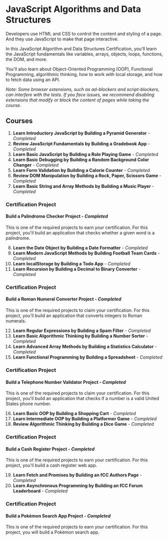 # JavaScript Algorithms and Data Structures

Developers use HTML and CSS to control the content and styling of a page. And they use JavaScript to make that page interactive.

In this JavaScript Algorithm and Data Structures Certification, you'll learn the JavaScript fundamentals like variables, arrays, objects, loops, functions, the DOM, and more.

You'll also learn about Object-Oriented Programming (OOP), Functional Programming, algorithmic thinking, how to work with local storage, and how to fetch data using an API.

*Note: Some browser extensions, such as ad-blockers and script-blockers, can interfere with the tests. If you face issues, we recommend disabling extensions that modify or block the content of pages while taking the course.*

## Courses

1. **Learn Introductory JavaScript by Building a Pyramid Generator** - *Completed*
2. **Review JavaScript Fundamentals by Building a Gradebook App** - *Completed*
3. **Learn Basic JavaScript by Building a Role Playing Game** - *Completed*
4. **Learn Basic Debugging by Building a Random Background Color Changer** - *Completed*
5. **Learn Form Validation by Building a Calorie Counter** - *Completed*
6. **Review DOM Manipulation by Building a Rock, Paper, Scissors Game** - *Completed*
7. **Learn Basic String and Array Methods by Building a Music Player** - *Completed*

### Certification Project
#### Build a Palindrome Checker Project - *Completed*
This is one of the required projects to earn your certification. For this project, you'll build an application that checks whether a given word is a palindrome.

8. **Learn the Date Object by Building a Date Formatter** - *Completed*
9. **Learn Modern JavaScript Methods by Building Football Team Cards** - *Completed*
10. **Learn localStorage by Building a Todo App** - *Completed*
11. **Learn Recursion by Building a Decimal to Binary Converter** - *Completed*

### Certification Project
#### Build a Roman Numeral Converter Project - *Completed*
This is one of the required projects to claim your certification. For this project, you'll build an application that converts integers to Roman numerals.

12. **Learn Regular Expressions by Building a Spam Filter** - *Completed*
13. **Learn Basic Algorithmic Thinking by Building a Number Sorter** - *Completed*
14. **Learn Advanced Array Methods by Building a Statistics Calculator** - *Completed*
15. **Learn Functional Programming by Building a Spreadsheet** - *Completed*

### Certification Project
#### Build a Telephone Number Validator Project - *Completed*
This is one of the required projects to claim your certification. For this project, you'll build an application that checks if a number is a valid United States phone number.

16. **Learn Basic OOP by Building a Shopping Cart** - *Completed*
17. **Learn Intermediate OOP by Building a Platformer Game** - *Completed*
18. **Review Algorithmic Thinking by Building a Dice Game** - *Completed*

### Certification Project
#### Build a Cash Register Project - *Completed*
This is one of the required projects to earn your certification. For this project, you'll build a cash register web app.

19. **Learn Fetch and Promises by Building an fCC Authors Page** - *Completed*
20. **Learn Asynchronous Programming by Building an fCC Forum Leaderboard** - *Completed*

### Certification Project
#### Build a Pokémon Search App Project - *Completed*
This is one of the required projects to earn your certification. For this project, you will build a Pokémon search app.
